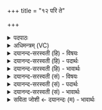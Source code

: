 +++
title = "१२ परि ते"

+++
<details><summary>पदपाठः</summary>

परि॑। ते॒। धन्व॑नः। हे॒तिः। अ॒स्मान्। वृ॒ण॒क्तु॒। वि॒श्वतः॑। अथो॒ऽइत्यथो॑। यः। इ॒षु॒धिरिती॑षु॒ऽधिः। तव॑। आ॒रे। अ॒स्मत्। नि। धे॒हि॒। तम्। १२।
</details>

<details><summary>अधिमन्त्रम् (VC)</summary>

- रुद्रो देवता
- प्रजापतिर्ऋषिः
- निचृदार्ष्यनुष्टुप्
- गान्धारः
</details>

<details><summary>दयानन्द-सरस्वती (हि) - विषयः</summary>

राजा और प्रजा के पुरुषों को परस्पर क्या करना चाहिये, इस विषय का उपदेश अगले मन्त्र में किया है ॥
</details>

<details><summary>दयानन्द-सरस्वती (हि) - पदार्थः</summary>

पदार्थान्वयभाषाः -  हे सेनापति ! जो (ते) आप के (धन्वनः) धनुष् की (हेतिः) गति है, उस से (अस्मान्) हम लोगों को (विश्वतः) सब ओर से (आरे) दूर में आप (परिवृणक्तु) त्यागिये। (अथो) इस के पश्चात् (यः) जो (तव) आप का (इषुधिः) बाण रखने का घर अर्थात् तर्कस है (तम्) उस को (अस्मत्) हमारे समीप से (नि, धेहि) निरन्तर धारण कीजिये ॥१२ ॥
</details>

<details><summary>दयानन्द-सरस्वती (हि) - भावार्थः</summary>

भावार्थभाषाः -  राज और प्रजाजनों को चाहिये कि युद्ध और शस्त्रों का अभ्यास कर के शस्त्रादि सामग्री सदा अपने समीप रक्खें। उन सामग्रियों से एक-दूसरे की रक्षा और सुख की उन्नति करें ॥१२ ॥
</details>

<details><summary>दयानन्द-सरस्वती (सं) - विषयः</summary>

राजप्रजाजनैरितरेतरं किं कार्यमित्युपदिश्यते ॥
</details>

<details><summary>दयानन्द-सरस्वती (सं) - पदार्थः</summary>

पदार्थान्वयभाषाः -  हे सेनापते ! या ते धन्वनो हेतिरस्ति, तयाऽस्मान् विश्वत आरे भवान् परिवृणक्तु। अथो यस्तवेषुधिरस्ति तमस्मच्चारे निधेहि ॥१२ ॥
</details>

<details><summary>दयानन्द-सरस्वती (सं) - भावार्थः</summary>

भावार्थभाषाः -  राजप्रजाजनैर्युद्धशस्त्राभ्यासं कृत्वा शस्त्रादिसामग्र्यः सदा समीपे रक्षणीयाः। ताभिः परस्परस्य रक्षा कार्य्या सुखं चोन्नेयम् ॥१२ ॥
</details>

<details><summary>सविता जोशी ← दयानन्दः (म) - भावार्थः</summary>

भावार्थभाषाः -  राजा व प्रजा यांनी युद्ध व शस्त्रे यांचा अभ्यास करावा व शस्त्रे इत्यादी साहित्य नेहमी जवळ बाळगावे. त्या सामानाने परस्परांचे रक्षण करून सुखी व्हावे.
</details>